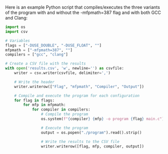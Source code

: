 
Here is an example Python script that compiles/executes the three variants of the program with and without the -mfpmath=387 flag and with both GCC and Clang:

```python
import os
import csv

# Variables
flags = ["-DUSE_DOUBLE", "-DUSE_FLOAT", ""]
mfpmath = ["-mfpmath=387", ""]
compilers = ["gcc", "clang"]

# Create a CSV file with the results
with open('results.csv', 'w', newline='') as csvfile:
    writer = csv.writer(csvfile, delimiter=',')

    # Write the header
    writer.writerow(["Flag", "mfpmath", "Compiler", "Output"])

    # Compile and execute the program for each configuration
    for flag in flags:
        for mfp in mfpmath:
            for compiler in compilers:
                # Compile the program
                os.system(f"{compiler} {mfp} -o program {flag} main.c")

                # Execute the program
                output = os.popen("./program").read().strip()

                # Write the results to the CSV file
                writer.writerow([flag, mfp, compiler, output])
```
